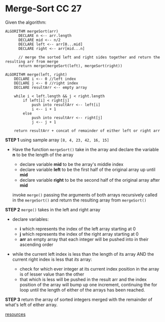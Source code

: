 # Merge-Sort CC 27

Given the algorithm:

```
ALGORITHM mergeSort(arr)
      DECLARE n <-- arr.length
      DECLARE mid <-- n/2
      DECLARE left <-- arr[0...mid]
      DECLARE right <-- arr[mid...n]

      // merge the sorted left and right sides together and return the resulting arr from merge
      return merge(mergeSort(left), mergeSort(right))

ALGORITHM merge(left, right)
    DECLARE i <-- 0 //left index
    DECLARE j <-- 0 //right index
    DECLARE resultArr <-- empty array

    while i < left.length && j < right.length
        if left[i] < right[j]
            push into resultArr <-- left[i]
            i <-- i + 1
        else
            push into resultArr <-- right[j]
            j <-- j + 1

    return resultArr + concat of remainder of either left or right arr

```

**STEP 1** using sample array `[8, 4, 23, 42, 16, 15]`

  - Have the function `mergeSort()` take in the array and declare the variable **n** to be the length of the array
    - declare variable **mid** to be the array's middle index
    - declare variable **left** to be the first half of the original array up until **mid**
    - declare variable **right** to be the second half of the original array after **mid**
    
    invoke `merge()` passing the arguments of both arrays recursively called in the `mergeSort()` and return the resulting array from `mergeSort()`

**STEP 2** `merge()` takes in the left and right array

- declare variables:
  - **i** which represents the index of the left array starting at 0
  - **j** which represents the index of the right array starting at 0
  - **arr** an empty array that each integer will be pushed into in their ascending order

- while the current left index is less than the length of its array AND the current right index is less that *its* array:
    - check for which ever integer at its current index position in the array is of lesser value than the other
    - that which is less will be pushed in the result arr and the index position of the array will bump up one increment, continuing the for loop until the length of either of the arrays has been reached. 

**STEP 3** return the array of sorted integers merged with the remainder of what's left of either array.

[resources](https://medium.com/javascript-in-plain-english/javascript-merge-sort-3205891ac060)